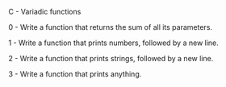 C - Variadic functions

0 - Write a function that returns the sum of all its parameters.

1 - Write a function that prints numbers, followed by a new line.

2 - Write a function that prints strings, followed by a new line.

3 - Write a function that prints anything.

